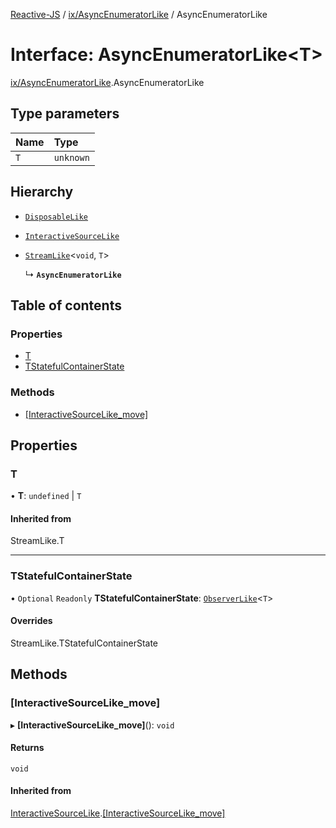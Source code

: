 [Reactive-JS](../README.md) / [ix/AsyncEnumeratorLike](../modules/ix_AsyncEnumeratorLike.md) / AsyncEnumeratorLike

# Interface: AsyncEnumeratorLike<T\>

[ix/AsyncEnumeratorLike](../modules/ix_AsyncEnumeratorLike.md).AsyncEnumeratorLike

## Type parameters

| Name | Type |
| :------ | :------ |
| `T` | `unknown` |

## Hierarchy

- [`DisposableLike`](util_DisposableLike.DisposableLike.md)

- [`InteractiveSourceLike`](ix_InteractiveSourceLike.InteractiveSourceLike.md)

- [`StreamLike`](streaming_StreamLike.StreamLike.md)<`void`, `T`\>

  ↳ **`AsyncEnumeratorLike`**

## Table of contents

### Properties

- [T](ix_AsyncEnumeratorLike.AsyncEnumeratorLike.md#t)
- [TStatefulContainerState](ix_AsyncEnumeratorLike.AsyncEnumeratorLike.md#tstatefulcontainerstate)

### Methods

- [[InteractiveSourceLike\_move]](ix_AsyncEnumeratorLike.AsyncEnumeratorLike.md#[interactivesourcelike_move])

## Properties

### T

• **T**: `undefined` \| `T`

#### Inherited from

StreamLike.T

___

### TStatefulContainerState

• `Optional` `Readonly` **TStatefulContainerState**: [`ObserverLike`](rx_ObserverLike.ObserverLike.md)<`T`\>

#### Overrides

StreamLike.TStatefulContainerState

## Methods

### [InteractiveSourceLike\_move]

▸ **[InteractiveSourceLike_move]**(): `void`

#### Returns

`void`

#### Inherited from

[InteractiveSourceLike](ix_InteractiveSourceLike.InteractiveSourceLike.md).[[InteractiveSourceLike_move]](ix_InteractiveSourceLike.InteractiveSourceLike.md#[interactivesourcelike_move])
